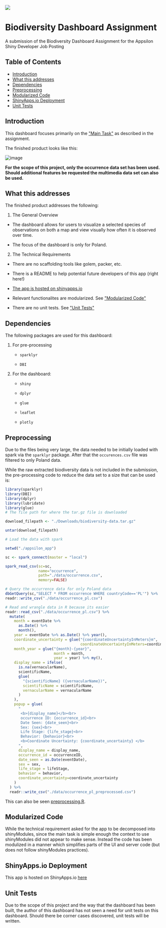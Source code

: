 ![](https://raw.githubusercontent.com/benyamindsmith/appsilon_app/main/www/appsilon_logo.png?token=GHSAT0AAAAAABXQSBT3BZGPBX7HTD3NGGMGY7W4ARQ)

# Biodiversity Dashboard Assignment

A submission of the Biodiversity Dashboard Assignment for the Appsilon Shiny Developer Job Posting

## Table of Contents
- [Introduction](#introduction)
- [What this addresses](#what-this-addresses)
- [Dependencies](#dependencies)
- [Preprocessing](#preprocessing)
- [Modularized Code](#modularized-code)
- [ShinyApps.io Deployment](#shinyappsio-deployment)
- [Unit Tests](#unit-tests)

## Introduction

This dashboard focuses primarily on the ["Main Task"](https://docs.google.com/document/d/1E5DgNGL7cl6N1c1wMPmNggmGbRV-p1ySpL_Y-D4akOs/edit#heading=h.uvhg9zb5yl9e) as described in the assignment. 

The finished product looks like this: 

![image](https://user-images.githubusercontent.com/46410142/220816538-b836c938-99ed-4845-bb0f-eede3a59d106.png)

**For the scope of this project, only the occurrence data set has been used. Should additional features be requested the multimedia data set can also be used.**

## What this addresses

The finished product addresses the following:

1. The General Overview
  
  - The dashboard allows for users to visualize a selected species of observations on both a map and view visually how often it is observed over time.
  
  - The focus of the dashboard is only for Poland. 

2. The Technical Requirements

  - There are no scaffolding tools like golem, packer, etc.
  
  - There is a README to help potential future developers of this app
(right here!)
  
  - [The app is hosted on shinyapps.io](https://benyamindsmith.shinyapps.io/appsilon_app/)
  
  - Relevant functionalites are modularized. See ["Modularized Code"](https://github.com/benyamindsmith/appsilon_app#modularized-code)  
  - There are no unit tests. See ["Unit Tests"](https://github.com/benyamindsmith/appsilon_app#unit-tests)

## Dependencies

The following packages are used for this dashboard: 

1. For pre-processing
    - `sparklyr`
  
    - `DBI`

2. For the dashboard:
    
    - `shiny`
    
    - `dplyr`
    
    - `glue`
    
    - `leaflet`
    
    - `plotly`

## Preprocessing

Due to the files being very large, the data needed to be initially loaded with spark via the `sparklyr` package. After that the `occurences.csv` file was filtered to only Poland data. 

While the raw extracted biodiversity data is not included in the submission, the pre-processing code to reduce the data set to a size that can be used is: 

```r
library(sparklyr)
library(DBI)
library(dplyr)
library(lubridate)
library(glue)
# The file path for where the tar.gz file is downloaded

download_filepath <- "./Downloads/biodiversity-data.tar.gz"

untar(download_filepath)

# Load the data with spark 

setwd("./appsilon_app")

sc <- spark_connect(master = "local")

spark_read_csv(sc=sc,
               name="occurrence",
               path="./data/occurrence.csv",
               memory=FALSE)

# Query the occurrence data for only Poland data
dbGetQuery(sc,"SELECT * FROM occurrence WHERE countryCode=='PL'") %>% 
readr::write_csv("./data/occurrence_pl.csv")

# Read and wrangle data in R because its easier
readr::read_csv("./data/occurrence_pl.csv") %>%
  mutate(
    month = eventDate %>%
      as.Date() %>%
      month(),
    year = eventDate %>% as.Date() %>% year(),
    coordinate_uncertainty = glue("{coordinateUncertaintyInMeters}m",
                                  coordinateUncertaintyInMeters=coordinateUncertaintyInMeters),
    month_year = glue("{month}-{year}",
                      month = month,
                      year = year) %>% my(),
    display_name = ifelse(
      is.na(vernacularName),
      scientificName,
      glue(
        "{scientificName} ({vernacularName})",
        scientificName = scientificName,
        vernacularName = vernacularName
      )
    ),
    popup = glue(
      "
       <b>{display_name}</b><br>
       occurrence ID: {occurrence_id}<br>
       Date Seen: {date_seen}<br>
       Sex: {sex}<br>
       Life Stage: {life_stage}<br>
       Behavior: {behavior}<br>
       <b>Coordinate Uncertainty: {coordinate_uncertainty} </b>
      ",
      display_name = display_name,
      occurrence_id = occurrenceID,
      date_seen = as.Date(eventDate),
      sex = sex,
      life_stage = lifeStage,
      behavior = behavior,
      coordinate_uncertainty=coordinate_uncertainty
    )
  ) %>% 
  readr::write_csv("./data/occurrence_pl_preprocessed.csv")

```

This can also be seen [preprocessing.R](https://github.com/benyamindsmith/appsilon_app/blob/main/preprocessing.R).


## Modularized Code

While the technical requirement asked for the app to be decomposed into shinyModules, since the main task is simple enough the context to use shinyModules did not appear to make sense. Instead the code has been modulized in a manner which simplifies parts of the UI and server code (but does not follow shinyModules practices).  

## ShinyApps.io Deployment

This app is hosted on ShinyApps.io [here](https://benyamindsmith.shinyapps.io/appsilon_app/)

## Unit Tests

Due to the scope of this project and the way that the dashboard has been built, the author of this dashboard has not seen a need for unit tests on this dashboard. Should there be corner cases discovered, unit tests will be written. 



